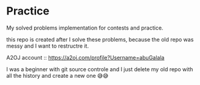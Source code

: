 # Practice
My solved problems implementation for contests and practice.

this repo is created after I solve these problems, because the old repo was messy and I want to restructre it.

A2OJ account :: 
https://a2oj.com/profile?Username=abuGalala

I was a beginner with git source controle and I just delete my old repo with all the history and create a new one 😅😅
